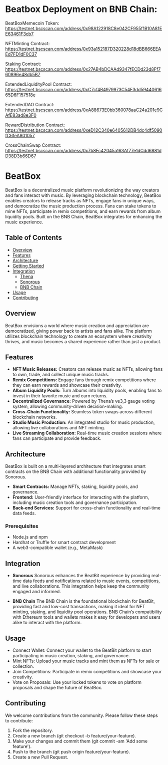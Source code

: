 # Beatbox Deployment on BNB Chain: 

BeatBoxMemecoin Token: https://testnet.bscscan.com/address/0x98A122918C8e042CF955f1B10A81EE63461F3cb7

NFTMinting Contract: https://testnet.bscscan.com/address/0x93a152187D320228d18dBB666EEAEd7FD1dF0C37

Staking Contract: https://testnet.bscscan.com/address/0x27AB4bDCAAd9347fECDd23d8Ff760896e48db5B7

ExtendedLiquidityPool Contract: https://testnet.bscscan.com/address/0xC7cf4B4979973C54F3dd5944061665D6F157518e

ExtendedDAO Contract: https://testnet.bscscan.com/address/0xA88673E0bb360078aaC24a201e9CAfE83ad8e3F0

RewardDistribution Contract: https://testnet.bscscan.com/address/0xeD12C340e6405612DB4dc4df5090fC6feA801057

CrossChainSwap Contract: https://testnet.bscscan.com/address/0x7b8Fc42045a163Af77e1dCdd6881dD38D3b66D67  

# BeatBox

BeatBox is a decentralized music platform revolutionizing the way creators and fans interact with music. By leveraging blockchain technology, BeatBox enables creators to release tracks as NFTs, engage fans in unique ways, and democratize the music production process. Fans can stake tokens to mine NFTs, participate in remix competitions, and earn rewards from album liquidity pools. Built on the BNB Chain, BeatBox integrates for enhancing the music experience.

## Table of Contents

- [Overview](#overview)
- [Features](#features)
- [Architecture](#architecture)
- [Getting Started](#getting-started)
- [Integration](#integration)
  - [Thena](#thena)
  - [Sonorous](#sonorous)
  - [BNB Chain](#bnb-chain)
- [Usage](#usage)
- [Contributing](#contributing)

## Overview

BeatBox envisions a world where music creation and appreciation are democratized, giving power back to artists and fans alike. The platform utilizes blockchain technology to create an ecosystem where creativity thrives, and music becomes a shared experience rather than just a product.

## Features

- **NFT Music Releases:** Creators can release music as NFTs, allowing fans to own, trade, and collect unique music tracks.
- **Remix Competitions:** Engage fans through remix competitions where they can earn rewards and showcase their creativity.
- **Album Liquidity Pools:** Turn albums into liquidity pools, enabling fans to invest in their favorite music and earn returns.
- **Decentralized Governance:** Powered by Thena’s ve3,3 gauge voting system, allowing community-driven decision-making.
- **Cross-Chain Functionality:** Seamless token swaps across different blockchain networks.
- **Studio Music Production:** An integrated studio for music production, allowing live collaborations and NFT minting.
- **Live Streaming Collaboration:** Real-time music creation sessions where fans can participate and provide feedback.

## Architecture

BeatBox is built on a multi-layered architecture that integrates smart contracts on the BNB Chain with additional functionality provided by Sonorous.

- **Smart Contracts:** Manage NFTs, staking, liquidity pools, and governance.
- **Frontend:** User-friendly interface for interacting with the platform, including music creation tools and governance participation.
- **Back-end Services:** Support for cross-chain functionality and real-time data feeds.

### Prerequisites

- Node.js and npm
- Hardhat or Truffle for smart contract development
- A web3-compatible wallet (e.g., MetaMask)

## Integration
- **Sonorous**
Sonorous enhances the BeatBit experience by providing real-time data feeds and notifications related to music events, competitions, and live collaborations. This integration helps keep the community engaged and informed.

- **BNB Chain**
The BNB Chain is the foundational blockchain for BeatBit, providing fast and low-cost transactions, making it ideal for NFT minting, staking, and liquidity pool operations. BNB Chain’s compatibility with Ethereum tools and wallets makes it easy for developers and users alike to interact with the platform.

## Usage
- Connect Wallet: Connect your wallet to the BeatBit platform to start participating in music creation, staking, and governance.
- Mint NFTs: Upload your music tracks and mint them as NFTs for sale or collection.
- Join Competitions: Participate in remix competitions and showcase your creativity.
- Vote on Proposals: Use your locked tokens to vote on platform proposals and shape the future of BeatBox.

## Contributing
We welcome contributions from the community. Please follow these steps to contribute:

1. Fork the repository.
2. Create a new branch (git checkout -b feature/your-feature).
3. Make your changes and commit them (git commit -am 'Add some feature').
4. Push to the branch (git push origin feature/your-feature).
5. Create a new Pull Request.
